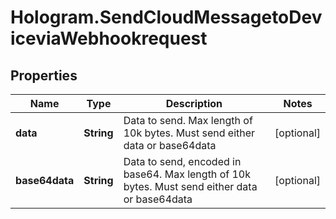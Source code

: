 # Hologram.SendCloudMessagetoDeviceviaWebhookrequest

## Properties
Name | Type | Description | Notes
------------ | ------------- | ------------- | -------------
**data** | **String** | Data to send. Max length of 10k bytes. Must send either data or base64data | [optional] 
**base64data** | **String** | Data to send, encoded in base64. Max length of 10k bytes. Must send either data or base64data | [optional] 


